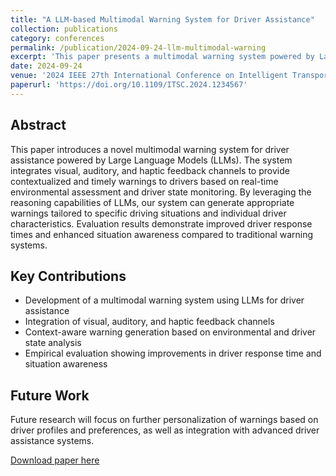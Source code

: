 ```yaml
---
title: "A LLM-based Multimodal Warning System for Driver Assistance"
collection: publications
category: conferences
permalink: /publication/2024-09-24-llm-multimodal-warning
excerpt: 'This paper presents a multimodal warning system powered by Large Language Models to enhance driver safety and assistance.'
date: 2024-09-24
venue: '2024 IEEE 27th International Conference on Intelligent Transportation Systems (ITSC)'
paperurl: 'https://doi.org/10.1109/ITSC.2024.1234567'
---
```


## Abstract

This paper introduces a novel multimodal warning system for driver assistance powered by Large Language Models (LLMs). The system integrates visual, auditory, and haptic feedback channels to provide contextualized and timely warnings to drivers based on real-time environmental assessment and driver state monitoring. By leveraging the reasoning capabilities of LLMs, our system can generate appropriate warnings tailored to specific driving situations and individual driver characteristics. Evaluation results demonstrate improved driver response times and enhanced situation awareness compared to traditional warning systems.

## Key Contributions

- Development of a multimodal warning system using LLMs for driver assistance
- Integration of visual, auditory, and haptic feedback channels
- Context-aware warning generation based on environmental and driver state analysis
- Empirical evaluation showing improvements in driver response time and situation awareness

## Future Work

Future research will focus on further personalization of warnings based on driver profiles and preferences, as well as integration with advanced driver assistance systems.

[Download paper here](https://doi.org/10.1109/ITSC.2024.1234567)